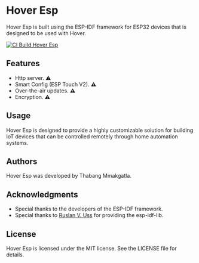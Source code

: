 # Hover Esp
Hover Esp is built using the ESP-IDF framework for ESP32 devices that is designed to be used with Hover.

[![CI Build Hover Esp](https://github.com/Teiyem/hover-iot-esp/actions/workflows/hover-iot-esp-ci.yml/badge.svg)](https://github.com/Teiyem/hover-iot-esp/actions/workflows/hover-iot-esp-ci.yml)

## Features
* Http server. ⚠️
* Smart Config (ESP Touch V2). ⚠️
* Over-the-air updates. ⚠️
* Encryption. ⚠️

## Usage
Hover Esp is designed to provide a highly customizable solution for building IoT devices that can be controlled remotely through home automation systems.

## Authors
Hover Esp was developed by Thabang Mmakgatla.

## Acknowledgments
* Special thanks to the developers of the ESP-IDF framework.
* Special thanks to [Ruslan V. Uss](https://github.com/UncleRus) for providing the esp-idf-lib.
## License
Hover Esp is licensed under the MIT license. See the LICENSE file for details.
